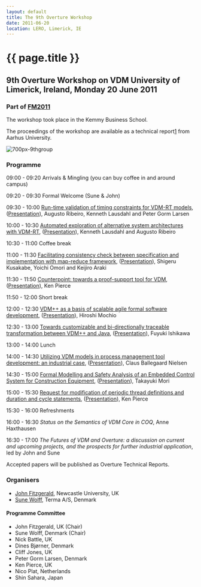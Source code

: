 ```yaml
---
layout: default
title: The 9th Overture Workshop
date: 2011-06-20
location: LERO, Limerick, IE
---
```


# {{ page.title }}

9th Overture Workshop on VDM University of Limerick, Ireland, Monday 20 June 2011
---------------------------------------------------------------------------------

### Part of [FM2011](http://www.lero.ie/fm2011)

The workshop took place in the Kemmy Business School.

The proceedings of the workshop are available as a technical
report[1](http://eng.au.dk/fileadmin/DJF/ENG/PDF-filer/Tekniske_rapporter/Technical_Report_ECE-TT-2-SAMLET.pdf)
from Aarhus University.

![](9/700px-9thgroup.jpg "700px-9thgroup")

### Programme

09:00 - 09:20 Arrivals & Mingling (you can buy coffee in and around
campus)

09:20 - 09:30 Formal Welcome (Sune & John)

09:30 - 10:00 [Run-time validation of timing constraints for VDM-RT
models](WS9Ribeiro.pdf "wikilink"),
([Presentation](9/WS9_AugustoRibeiroPresentation.pdf "wikilink")), Augusto
Ribeiro, Kenneth Lausdahl and Peter Gorm Larsen

10:00 - 10:30 [Automated exploration of alternative system architectures
with VDM-RT](WS9Lausdahl.pdf "wikilink"),
([Presentation](9/WS9_KennethLausdahlPresentation.pdf "wikilink")),
Kenneth Lausdahl and Augusto Ribeiro

10:30 - 11:00 Coffee break

11:00 - 11:30 [Facilitating consistency check between specification and
implementation with map-reduce framework](WS9Kusakabe.pdf "wikilink"),
([Presentation](9/WS9_KusakabePresentation.pdf "wikilink")), Shigeru
Kusakabe, Yoichi Omori and Keijiro Araki

11:30 - 11:50 [Counterpoint: towards a proof-support tool for
VDM](WS9PierceCounterpoint.pdf "wikilink"),
([Presentation](9/WS9_KenPierceCounterpointPresentation.pdf "wikilink")),
Ken Pierce

11:50 - 12:00 Short break

12:00 - 12:30 [VDM++ as a basis of scalable agile formal software
development](WS9Mochio.pdf "wikilink"),
([Presentation](9/WS9_HiroshiMochioPresentation.pdf "wikilink")), Hiroshi
Mochio

12:30 - 13:00 [Towards customizable and bi-directionally traceable
transformation between VDM++ and Java](WS9Ishikawa.pdf "wikilink"),
([Presentation](9/WS9_IshikawaFuyukiPresentation.pdf "wikilink")), Fuyuki
Ishikawa

13:00 - 14:00 Lunch

14:00 - 14:30 [Utilizing VDM models in process management tool
development: an industrial case](WS9Nielsen.pdf "wikilink"),
([Presentation](9/WS9_ClausBallegaardNielsen.pdf "wikilink")), Claus
Ballegaard Nielsen

14:30 - 15:00 [Formal Modelling and Safety Analysis of an Embedded
Control System for Construction Equipment](WS9Mori.pdf "wikilink"),
([Presentation](9/WS9_TakayukiMoriPresentation.pdf "wikilink")), Takayuki
Mori

15:00 - 15:30 [Request for modification of periodic thread definitions
and duration and cycle statements](WS9PierceRM.pdf "wikilink"),
([Presentation](9/WS9_KenPierceRM_Presentation.pdf "wikilink")), Ken
Pierce

15:30 - 16:00 Refreshments

16:00 - 16:30 *Status on the Semantics of VDM Core in COQ*, Anne
Haxthausen

16:30 - 17:00 *The Futures of VDM and Overture: a discussion on current
and upcoming projects, and the prospects for further industrial
application*, led by John and Sune

Accepted papers will be published as Overture Technical Reports.

### Organisers

-   [John Fitzgerald](mailto:john.fitzgerald@ncl.ac.uk), Newcastle
    University, UK
-   [Sune Wolff](mailto:swo@iha.dk), Terma A/S, Denmark

#### Programme Committee

-   John Fitzgerald, UK (Chair)
-   Sune Wolff, Denmark (Chair)
-   Nick Battle, UK
-   Dines Bjørner, Denmark
-   Cliff Jones, UK
-   Peter Gorm Larsen, Denmark
-   Ken Pierce, UK
-   Nico Plat, Netherlands
-   Shin Sahara, Japan

